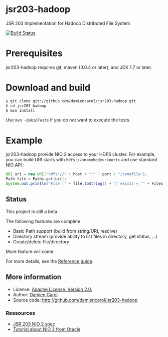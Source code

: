 jsr203-hadoop
=============

JSR 203 Implementation for Hadoop Distributed File System


[![Build Status](https://travis-ci.org/damiencarol/jsr203-hadoop.svg?branch=master)](https://travis-ci.org/damiencarol/jsr203-hadoop)

Prerequisites
=============

jsr203-hadoop requires git, maven (3.0.4 or later), and JDK 1.7 or later.

Download and build
==================

```bash
$ git clone git://github.com/damiencarol/jsr203-hadoop.git
$ cd jsr203-hadoop
$ mvn install
```

Use `mvn -DskipTests` if you do not want to execute the tests.

Example
=======

jsr203-hadoop provide NIO 2 access to your HDFS cluster. For
example, you can build URI starts with `hdfs://<namebode>:<port>` and use standard NIO API :

```java
URI uri = new URI("hdfs://" + host + ":" + port + "/somefile");
Path file = Paths.get(uri);
System.out.println("File [" + file.toString() + "] exists = '" + Files.exists(file) + "'");
```


## Status

This project is still a beta.

The following features are complete.

* Basic Path support (build from string/URI, resolve)
* Directory stream (provide ability to list files in directory, get status, ...)
* Create/delete file/directory

More feature will come

For more details, see the <a href="REFERENCE.md">Reference guide</a>.

## More information

* License: <a href="LICENSE">Apache License, Version 2.0.</a>
* Author: <a href="https://github.com/damiencarol">Damien Carol</a>
* Source code: http://github.com/damiencarol/jsr203-hadoop

### Ressources

* <a href="https://jcp.org/en/jsr/detail?id=203">JSR 203 NIO 2 spec</a>
* <a href="http://docs.oracle.com/javase/tutorial/essential/io/fileio.html">Tutorial about NIO 2 from Oracle</a>
